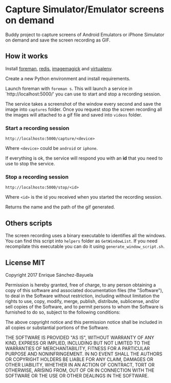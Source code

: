 # Capture Simulator/Emulator screens on demand

Buddy project to capture screens of Android Emulators or iPhone Simulator on demand and save the screen recording as GIF.


## How it works

Install [foreman](https://github.com/ddollar/foreman), [redis](https://redis.io/), [imagemagick](https://www.imagemagick.org) and [virtualenv](https://virtualenv.pypa.io/en/stable/).

Create a new Python environment and install requirements.

Launch foreman with `foreman s`. This will launch a service in `http://localhost:5000/' you can use to start and stop a recording session.

The service takes a screenshot of the window every second and save the image into `captures` folder. Once you request stop the screen recording all the images will attached to a gif file and saved into `videos` folder.


### Start a recording session

`http://localhosto:5000/capture/<device>`

Where `<device>` could be `android` or `iphone`.

If everything is ok, the service will respond you with an **id** that you need to use to stop the service.


### Stop a recording session

`http://localhosto:5000/stop/<id>`

Where `<id>` is the id you received when you started the recording session.

Returns the name and the path of the gif generated.


## Others scripts

The screen recording uses a binary executable to identifies all the windows. You can find this script into `helpers` folder as `GetWindowList`. If you need recompilate this executable you can do it using `generate_window_script.sh`.

## License MIT

Copyright 2017 Enrique Sánchez-Bayuela

Permission is hereby granted, free of charge, to any person obtaining a copy of this software and associated documentation files (the "Software"), to deal in the Software without restriction, including without limitation the rights to use, copy, modify, merge, publish, distribute, sublicense, and/or sell copies of the Software, and to permit persons to whom the Software is furnished to do so, subject to the following conditions:

The above copyright notice and this permission notice shall be included in all copies or substantial portions of the Software.

THE SOFTWARE IS PROVIDED "AS IS", WITHOUT WARRANTY OF ANY KIND, EXPRESS OR IMPLIED, INCLUDING BUT NOT LIMITED TO THE WARRANTIES OF MERCHANTABILITY, FITNESS FOR A PARTICULAR PURPOSE AND NONINFRINGEMENT. IN NO EVENT SHALL THE AUTHORS OR COPYRIGHT HOLDERS BE LIABLE FOR ANY CLAIM, DAMAGES OR OTHER LIABILITY, WHETHER IN AN ACTION OF CONTRACT, TORT OR OTHERWISE, ARISING FROM, OUT OF OR IN CONNECTION WITH THE SOFTWARE OR THE USE OR OTHER DEALINGS IN THE SOFTWARE.